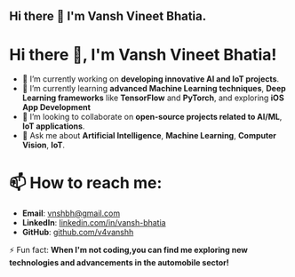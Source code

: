 ## Hi there 👋 I'm Vansh Vineet Bhatia.

<!--
**v4vanshh/v4vanshh** is a ✨ _special_ ✨ repository because its `README.md` (this file) appears on your GitHub profile.

Here are some ideas to get you started:

- 🔭 I’m currently working on ...
- 🌱 I’m currently learning ...
- 👯 I’m looking to collaborate on ...
- 🤔 I’m looking for help with ...
- 💬 Ask me about ...
- 📫 How to reach me: ...
- 😄 Pronouns: ...
- ⚡ Fun fact: ...
-->
# Hi there 👋, I'm Vansh Vineet Bhatia!

- 🔭 I’m currently working on **developing innovative AI and IoT projects**.
- 🌱 I’m currently learning **advanced Machine Learning techniques**, **Deep Learning frameworks** like **TensorFlow** and **PyTorch**, and exploring **iOS App Development**
- 👯 I’m looking to collaborate on **open-source projects related to AI/ML**, **IoT applications**.
- 💬 Ask me about **Artificial Intelligence**, **Machine Learning**, **Computer Vision**, **IoT**. 

# 📫 How to reach me: 
  - **Email**: [vnshbh@gmail.com](mailto:vnshbh@gmail.com)
  - **LinkedIn**: [linkedin.com/in/vansh-bhatia](https://linkedin.com/in/vansh-bhatia)
  - **GitHub**: [github.com/v4vanshh](https://github.com/v4vanshh)

⚡ Fun fact: **When I'm not coding,you can find me exploring new technologies and advancements in the automobile sector!**


